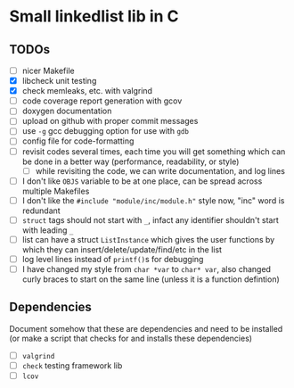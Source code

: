 # Small linkedlist lib in C

## TODOs

- [ ] nicer Makefile
- [x] libcheck unit testing
- [x] check memleaks, etc. with valgrind
- [ ] code coverage report generation with gcov
- [ ] doxygen documentation
- [ ] upload on github with proper commit messages
- [ ] use `-g` gcc debugging option for use with `gdb`
- [ ] config file for code-formatting
- [ ] revisit codes several times, each time you will get something which can be done in a better way (performance, readability, or style)
    - [ ] while revisiting the code, we can write documentation, and log lines
- [ ] I don't like `OBJS` variable to be at one place, can be spread across multiple Makefiles
- [ ] I don't like the `#include "module/inc/module.h"` style now, "inc" word is redundant
- [ ] `struct` tags should not start with `_`, infact any identifier shouldn't start with leading `_`
- [ ] list can have a struct `ListInstance` which gives the user functions by which they can insert/delete/update/find/etc in the list
- [ ] log level lines instead of `printf()`s for debugging
- [ ] I have changed my style from `char *var` to `char* var`, also changed curly braces to start on the same line (unless it is a function defintion)

## Dependencies

Document somehow that these are dependencies and need to be installed (or make a script that checks for and installs these dependencies)

- [ ] `valgrind`
- [ ] `check` testing framework lib 
- [ ] `lcov`
